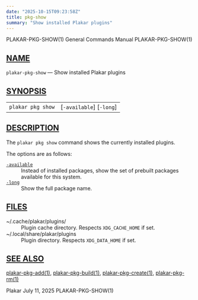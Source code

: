 ```yaml
---
date: "2025-10-15T09:23:58Z"
title: pkg-show
summary: "Show installed Plakar plugins"
---
```

<div class="head" role="doc-pageheader" aria-label="Manual header
  line"><span class="head-ltitle">PLAKAR-PKG-SHOW(1)</span>
  <span class="head-vol">General Commands Manual</span>
  <span class="head-rtitle">PLAKAR-PKG-SHOW(1)</span></div>
<main class="manual-text">
<section class="Sh">
<h2 class="Sh" id="NAME"><a class="permalink" href="#NAME">NAME</a></h2>
<p class="Pp"><code class="Nm">plakar-pkg-show</code> &#x2014;
    <span class="Nd" role="doc-subtitle">Show installed Plakar
  plugins</span></p>
</section>
<section class="Sh">
<h2 class="Sh" id="SYNOPSIS"><a class="permalink" href="#SYNOPSIS">SYNOPSIS</a></h2>
<table class="Nm">
  <tr>
    <td><code class="Nm">plakar pkg show</code></td>
    <td>[<code class="Fl">-available</code>]
      [<code class="Fl">-long</code>]</td>
  </tr>
</table>
</section>
<section class="Sh">
<h2 class="Sh" id="DESCRIPTION"><a class="permalink" href="#DESCRIPTION">DESCRIPTION</a></h2>
<p class="Pp">The <code class="Nm">plakar pkg show</code> command shows the
    currently installed plugins.</p>
<p class="Pp">The options are as follows:</p>
<dl class="Bl-tag">
  <dt id="available"><a class="permalink" href="#available"><code class="Fl">-available</code></a></dt>
  <dd>Instead of installed packages, show the set of prebuilt packages available
      for this system.</dd>
  <dt id="long"><a class="permalink" href="#long"><code class="Fl">-long</code></a></dt>
  <dd>Show the full package name.</dd>
</dl>
</section>
<section class="Sh">
<h2 class="Sh" id="FILES"><a class="permalink" href="#FILES">FILES</a></h2>
<dl class="Bl-tag">
  <dt><span class="Pa">~/.cache/plakar/plugins/</span></dt>
  <dd>Plugin cache directory. Respects <code class="Ev">XDG_CACHE_HOME</code> if
      set.</dd>
  <dt><span class="Pa">~/.local/share/plakar/plugins</span></dt>
  <dd>Plugin directory. Respects <code class="Ev">XDG_DATA_HOME</code> if
    set.</dd>
</dl>
</section>
<section class="Sh">
<h2 class="Sh" id="SEE_ALSO"><a class="permalink" href="#SEE_ALSO">SEE
  ALSO</a></h2>
<p class="Pp"><a class="Xr" href="../plakar-pkg-add/" aria-label="plakar-pkg-add,
    section 1">plakar-pkg-add(1)</a>,
    <a class="Xr" href="../plakar-pkg-build/" aria-label="plakar-pkg-build,
    section 1">plakar-pkg-build(1)</a>,
    <a class="Xr" href="../plakar-pkg-create/" aria-label="plakar-pkg-create,
    section 1">plakar-pkg-create(1)</a>,
    <a class="Xr" href="../plakar-pkg-rm/" aria-label="plakar-pkg-rm, section
    1">plakar-pkg-rm(1)</a></p>
</section>
</main>
<div class="foot" role="doc-pagefooter" aria-label="Manual footer
  line"><span class="foot-left">Plakar</span> <span class="foot-date">July 11,
  2025</span> <span class="foot-right">PLAKAR-PKG-SHOW(1)</span></div>
